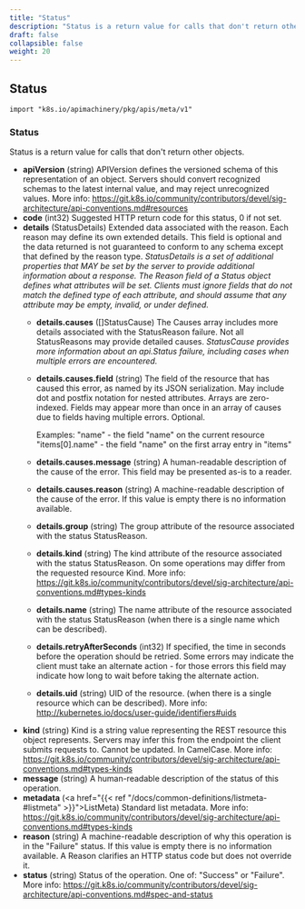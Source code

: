 ```yaml
---
title: "Status"
description: "Status is a return value for calls that don't return other objects."
draft: false
collapsible: false
weight: 20
---
```

## Status
`import "k8s.io/apimachinery/pkg/apis/meta/v1"`
### Status
Status is a return value for calls that don't return other objects.
- **apiVersion** (string)
  APIVersion defines the versioned schema of this representation of an object. Servers should convert recognized schemas to the latest internal value, and may reject unrecognized values. More info: https://git.k8s.io/community/contributors/devel/sig-architecture/api-conventions.md#resources
- **code** (int32)
  Suggested HTTP return code for this status, 0 if not set.
- **details** (StatusDetails)
  Extended data associated with the reason.  Each reason may define its own extended details. This field is optional and the data returned is not guaranteed to conform to any schema except that defined by the reason type.
*StatusDetails is a set of additional properties that MAY be set by the server to provide additional information about a response. The Reason field of a Status object defines what attributes will be set. Clients must ignore fields that do not match the defined type of each attribute, and should assume that any attribute may be empty, invalid, or under defined.*
  - **details.causes** ([]StatusCause)
    The Causes array includes more details associated with the StatusReason failure. Not all StatusReasons may provide detailed causes.
*StatusCause provides more information about an api.Status failure, including cases when multiple errors are encountered.*
  - **details.causes.field** (string)
    The field of the resource that has caused this error, as named by its JSON serialization. May include dot and postfix notation for nested attributes. Arrays are zero-indexed.  Fields may appear more than once in an array of causes due to fields having multiple errors. Optional.
    
    Examples:
      "name" - the field "name" on the current resource
      "items[0].name" - the field "name" on the first array entry in "items"
  - **details.causes.message** (string)
    A human-readable description of the cause of the error.  This field may be presented as-is to a reader.
  - **details.causes.reason** (string)
    A machine-readable description of the cause of the error. If this value is empty there is no information available.
  - **details.group** (string)
    The group attribute of the resource associated with the status StatusReason.
  - **details.kind** (string)
    The kind attribute of the resource associated with the status StatusReason. On some operations may differ from the requested resource Kind. More info: https://git.k8s.io/community/contributors/devel/sig-architecture/api-conventions.md#types-kinds
  - **details.name** (string)
    The name attribute of the resource associated with the status StatusReason (when there is a single name which can be described).
  - **details.retryAfterSeconds** (int32)
    If specified, the time in seconds before the operation should be retried. Some errors may indicate the client must take an alternate action - for those errors this field may indicate how long to wait before taking the alternate action.
  - **details.uid** (string)
    UID of the resource. (when there is a single resource which can be described). More info: http://kubernetes.io/docs/user-guide/identifiers#uids
- **kind** (string)
  Kind is a string value representing the REST resource this object represents. Servers may infer this from the endpoint the client submits requests to. Cannot be updated. In CamelCase. More info: https://git.k8s.io/community/contributors/devel/sig-architecture/api-conventions.md#types-kinds
- **message** (string)
  A human-readable description of the status of this operation.
- **metadata** (<a href="{{< ref "/docs/common-definitions/listmeta-#listmeta" >}}">ListMeta</a>)
  Standard list metadata. More info: https://git.k8s.io/community/contributors/devel/sig-architecture/api-conventions.md#types-kinds
- **reason** (string)
  A machine-readable description of why this operation is in the "Failure" status. If this value is empty there is no information available. A Reason clarifies an HTTP status code but does not override it.
- **status** (string)
  Status of the operation. One of: "Success" or "Failure". More info: https://git.k8s.io/community/contributors/devel/sig-architecture/api-conventions.md#spec-and-status
